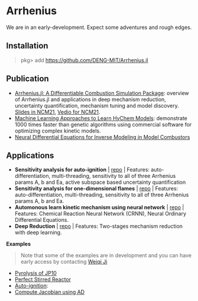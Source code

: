 # Arrhenius

We are in an early-development. Expect some adventures and rough edges.

## Installation

> pkg> add https://github.com/DENG-MIT/Arrhenius.jl


## Publication

+ [Arrhenius.jl: A Differentiable Combustion Simulation Package](https://www.researchgate.net/publication/350573212_Arrheniusjl_A_Differentiable_Combustion_Simulation_Package): overview of Arrhenius.jl and applications in deep mechanism reduction, uncertainty quantification, mechanism tuning and model discovery. [Slides in NCM21](https://www.slideshare.net/WeiqiJi/arrheniusjl-a-differentiable-combustion-simulation-package-248457895), [Vedio for NCM21](https://www.youtube.com/watch?v=X1mwpW78NvA).
+ [Machine Learning Approaches to Learn HyChem Models](https://www.researchgate.net/publication/350890609_Machine_Learning_Approaches_to_Learn_HyChem_Models): demonstrate 1000 times faster than genetic algorithms using commercial software for optimizing complex kinetic models.
+ [Neural Differential Equations for Inverse Modeling in Model Combustors](https://www.researchgate.net/publication/351223124_Neural_Differential_Equations_for_Inverse_Modeling_in_Model_Combustors)


## Applications

+ **Sensitivity analysis for auto-ignition** | [repo](https://github.com/DENG-MIT/ArrheniusActiveSubspace) | Features: auto-differentiation, multi-threading, sensitivity to all of three Arrhenius params A, b and Ea, active subspace based uncertainty quantification
+ **Sensitivity analysis for one-dimensional flames** | [repo](https://github.com/DENG-MIT/Arrhenius_Flame_1D) | Features: auto-differentiation, multi-threading, sensitivity to all of three Arrhenius params A, b and Ea.
+ **Automonous learn kinetic mechanism using neural network** | [repo](https://github.com/DENG-MIT/CRNN_HyChem) | Features: Chemical Reaction Neural Network (CRNN), Neural Ordinary Differential Equations.
+ **Deep Reduction** | [repo](https://github.com/DENG-MIT/DeepReduction) | Features: Two-stages mechanism reduction with deep learning.

**Examples**

> Note that some of the examples are in development and you can have early access by contacting [Weiqi Ji](mailto:weiqiji@mit.edu)
  + [Pyrolysis of JP10](./example/pyrolysis/pyrolysis.ipynb)
  + [Perfect Stirred Reactor](./example/perfect_stirred_reactor)
  + [Auto-ignition](https://github.com/DENG-MIT/NN-Ignition):
  + [Compute Jacobian using AD](https://gist.github.com/jiweiqi/21b8d149bd95b97d9ae948ab92e446df)
